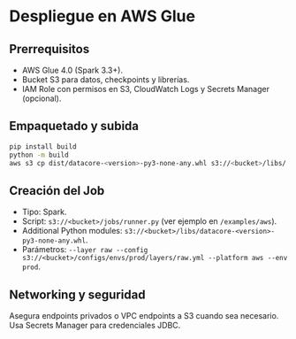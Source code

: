 # Despliegue en AWS Glue

## Prerrequisitos
- AWS Glue 4.0 (Spark 3.3+).
- Bucket S3 para datos, checkpoints y librerías.
- IAM Role con permisos en S3, CloudWatch Logs y Secrets Manager (opcional).

## Empaquetado y subida
```bash
pip install build
python -m build
aws s3 cp dist/datacore-<version>-py3-none-any.whl s3://<bucket>/libs/
```

## Creación del Job
- Tipo: Spark.
- Script: `s3://<bucket>/jobs/runner.py` (ver ejemplo en `/examples/aws`).
- Additional Python modules: `s3://<bucket>/libs/datacore-<version>-py3-none-any.whl`.
- Parámetros: `--layer raw --config s3://<bucket>/configs/envs/prod/layers/raw.yml --platform aws --env prod`.

## Networking y seguridad
Asegura endpoints privados o VPC endpoints a S3 cuando sea necesario. Usa Secrets Manager para credenciales JDBC.
